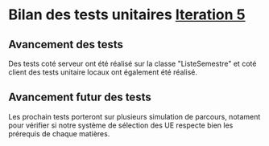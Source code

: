 # Bilan des tests unitaires [Iteration 5](https://github.com/L3-Info-Miage-Universite-Cote-D-Azur/pl2020-plpld/milestone/5)

## Avancement des tests
Des tests coté serveur ont été réalisé sur la classe "ListeSemestre" et coté client des tests unitaire locaux ont également été réalisé.

## Avancement futur des tests
Les prochain tests porteront sur plusieurs simulation de parcours, notament pour vérifier si notre système de sélection des UE respecte bien les prérequis de chaque matières. 

